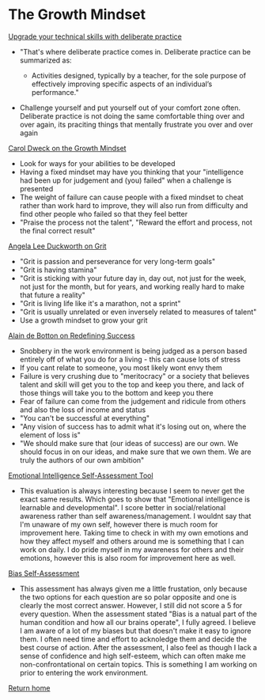 # The Growth Mindset

[Upgrade your technical skills with deliberate practice](https://web.archive.org/web/20160616225417/http://www.happybearsoftware.com/upgrade-your-technical-skills-with-deliberate-practice)

- "That's where deliberate practice comes in. Deliberate practice can be summarized as:
  - Activities designed, typically by a teacher, for the sole purpose of effectively improving specific aspects of an individual’s performance."

- Challenge yourself and put yourself out of your comfort zone often. Deliberate practice is not doing the same comfortable thing over and over again, its praciting things that mentally frustrate you over and over again

[Carol Dweck on the Growth Mindset](https://www.ted.com/talks/carol_dweck_the_power_of_believing_that_you_can_improve?language=en)

- Look for ways for your abilities to be developed
- Having a fixed mindset may have you thinking that your "intelligence had been up for judgement and (you) failed" when a challenge is presented
- The weight of failure can cause people with a fixed mindset to cheat rather than work hard to improve, they will also run from difficulty and find other people who failed so that they feel better
- "Praise the process not the talent", "Reward the effort and process, not the final correct result"

[Angela Lee Duckworth on Grit](https://www.ted.com/talks/angela_lee_duckworth_grit_the_power_of_passion_and_perseverance)

- "Grit is passion and perseverance for very long-term goals"
- "Grit is having stamina"
- "Grit is sticking with your future day in, day out, not just for the week, not just for the month, but for years, and working really hard to make that future a reality"
- "Grit is living life like it's a marathon, not a sprint"
- "Grit is usually unrelated or even inversely related to measures of talent"
- Use a growth mindset to grow your grit

[Alain de Botton on Redefining Success](https://www.ted.com/talks/alain_de_botton_a_kinder_gentler_philosophy_of_success)

- Snobbery in the work environment is being judged as a person based entirely off of what you do for a living - this can cause lots of stress
- If you cant relate to someone, you most likely wont envy them
- Failure is very crushing due to "meritocracy" or a society that believes talent and skill will get you to the top and keep you there, and lack of those things will take you to the bottom and keep you there
- Fear of failure can come from the judgement and ridicule from others and also the loss of income and status
- "You can't be successful at everything"
- "Any vision of success has to admit what it's losing out on, where the element of loss is"
- "We should make sure that (our ideas of success) are our own. We should focus in on our ideas, and make sure that we own them. We are truly the authors of our own ambition"

[Emotional Intelligence Self-Assessment Tool](https://codefellows.github.io/common_curriculum/career_coaching/201/emotional-intelligence-assessment.pdf)

- This evaluation is always interesting because I seem to never get the exact same results. Which goes to show that "Emotional intelligence is learnable and developmental". I score better in social/relational awareness rather than self awareness/management. I wouldnt say that I'm unaware of my own self, however there is much room for improvement here. Taking time to check in with my own emotions and how they affect myself and others around me is something that I can work on daily. I do pride myself in my awareness for others and their emotions, however this is also room for improvement here as well.

[Bias Self-Assessment](https://codefellows.github.io/common_curriculum/career_coaching/301/bias-assessment.pdf)

- This assessment has always given me a little frustation, only because the two options for each question are so polar opposite and one is clearly the most correct answer. However, I still did not score a 5 for every question. When the assessment stated "Bias is a natual part of the human condition and how all our brains operate", I fully agreed. I believe I am aware of a lot of my biases but that doesn't make it easy to ignore them. I often need time and effort to acknoledge them and decide the best course of action. After the assessment, I also feel as though I lack a sense of confidence and high self-esteem, which can often make me non-confrontational on certain topics. This is something I am working on prior to entering the work environment.

[Return home](https://khofstetter94.github.io/reading-notes/)

